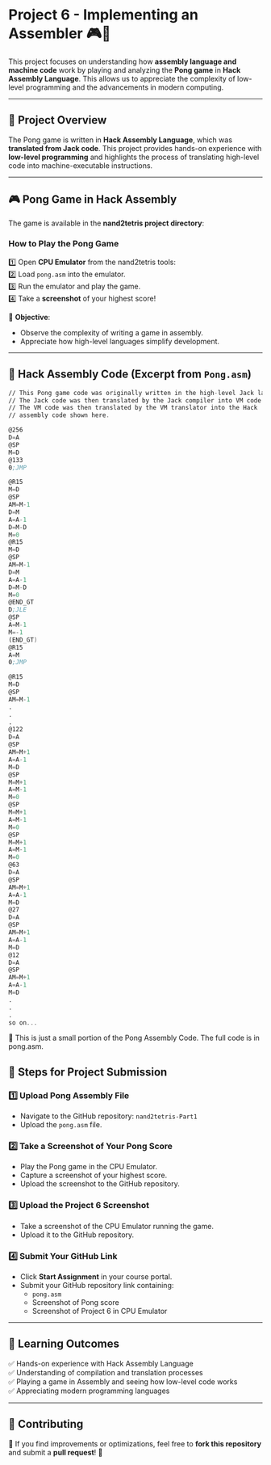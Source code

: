 # **Project 6 - Implementing an Assembler** 🎮💾  

This project focuses on understanding how **assembly language and machine code** work by playing and analyzing the **Pong game** in **Hack Assembly Language**. This allows us to appreciate the complexity of low-level programming and the advancements in modern computing.

---

## **📌 Project Overview**  
The Pong game is written in **Hack Assembly Language**, which was **translated from Jack code**. This project provides hands-on experience with **low-level programming** and highlights the process of translating high-level code into machine-executable instructions.

---

## **🎮 Pong Game in Hack Assembly**  
The game is available in the **nand2tetris project directory**:  
### **How to Play the Pong Game**
1️⃣ Open **CPU Emulator** from the nand2tetris tools:  
2️⃣ Load `pong.asm` into the emulator.  
3️⃣ Run the emulator and play the game.  
4️⃣ Take a **screenshot** of your highest score!  

🎯 **Objective**:  
- Observe the complexity of writing a game in assembly.  
- Appreciate how high-level languages simplify development.  

---

## **📜 Hack Assembly Code (Excerpt from `Pong.asm`)**  
```asm
// This Pong game code was originally written in the high-level Jack language.
// The Jack code was then translated by the Jack compiler into VM code.
// The VM code was then translated by the VM translator into the Hack
// assembly code shown here.

@256
D=A
@SP
M=D
@133
0;JMP

@R15
M=D
@SP
AM=M-1
D=M
A=A-1
D=M-D
M=0
@R15
M=D
@SP
AM=M-1
D=M
A=A-1
D=M-D
M=0
@END_GT
D;JLE
@SP
A=M-1
M=-1
(END_GT)
@R15
A=M
0;JMP

@R15
M=D
@SP
AM=M-1
.
.
.
@122
D=A
@SP
AM=M+1
A=A-1
M=D
@SP
M=M+1
A=M-1
M=0
@SP
M=M+1
A=M-1
M=0
@SP
M=M+1
A=M-1
M=0
@63
D=A
@SP
AM=M+1
A=A-1
M=D
@27
D=A
@SP
AM=M+1
A=A-1
M=D
@12
D=A
@SP
AM=M+1
A=A-1
M=D
.
.
.
so on...
```

📌 This is just a small portion of the Pong Assembly Code. The full code is in pong.asm.

## 📂 Steps for Project Submission

### 1️⃣ Upload Pong Assembly File
- Navigate to the GitHub repository: `nand2tetris-Part1`
- Upload the `pong.asm` file.

### 2️⃣ Take a Screenshot of Your Pong Score
- Play the Pong game in the CPU Emulator.
- Capture a screenshot of your highest score.
- Upload the screenshot to the GitHub repository.

### 3️⃣ Upload the Project 6 Screenshot
- Take a screenshot of the CPU Emulator running the game.
- Upload it to the GitHub repository.

### 4️⃣ Submit Your GitHub Link
- Click **Start Assignment** in your course portal.
- Submit your GitHub repository link containing:
  - `pong.asm`
  - Screenshot of Pong score
  - Screenshot of Project 6 in CPU Emulator

---

## 🚀 Learning Outcomes
✅ Hands-on experience with Hack Assembly Language  
✅ Understanding of compilation and translation processes  
✅ Playing a game in Assembly and seeing how low-level code works  
✅ Appreciating modern programming languages  

---

## 📩 Contributing
🔹 If you find improvements or optimizations, feel free to **fork this repository** and submit a **pull request**! 🚀


